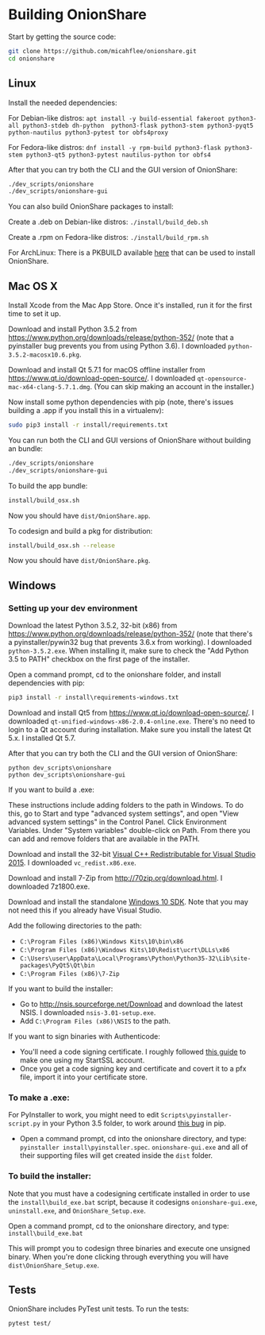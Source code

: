 # Building OnionShare

Start by getting the source code:

```sh
git clone https://github.com/micahflee/onionshare.git
cd onionshare
```

## Linux

Install the needed dependencies:

For Debian-like distros: `apt install -y build-essential fakeroot python3-all python3-stdeb dh-python  python3-flask python3-stem python3-pyqt5 python-nautilus python3-pytest tor obfs4proxy`

For Fedora-like distros: `dnf install -y rpm-build python3-flask python3-stem python3-qt5 python3-pytest nautilus-python tor obfs4`

After that you can try both the CLI and the GUI version of OnionShare:

```sh
./dev_scripts/onionshare
./dev_scripts/onionshare-gui
```

You can also build OnionShare packages to install:

Create a .deb on Debian-like distros: `./install/build_deb.sh`

Create a .rpm on Fedora-like distros: `./install/build_rpm.sh`

For ArchLinux: There is a PKBUILD available [here](https://aur.archlinux.org/packages/onionshare/) that can be used to install OnionShare.

## Mac OS X

Install Xcode from the Mac App Store. Once it's installed, run it for the first time to set it up.

Download and install Python 3.5.2 from https://www.python.org/downloads/release/python-352/ (note that a pyinstaller bug prevents you from using Python 3.6). I downloaded `python-3.5.2-macosx10.6.pkg`.

Download and install Qt 5.7.1 for macOS offline installer from https://www.qt.io/download-open-source/. I downloaded `qt-opensource-mac-x64-clang-5.7.1.dmg`. (You can skip making an account in the installer.)

Now install some python dependencies with pip (note, there's issues building a .app if you install this in a virtualenv):

```sh
sudo pip3 install -r install/requirements.txt
```

You can run both the CLI and GUI versions of OnionShare without building an bundle:

```sh
./dev_scripts/onionshare
./dev_scripts/onionshare-gui
```

To build the app bundle:

```sh
install/build_osx.sh
```

Now you should have `dist/OnionShare.app`.

To codesign and build a pkg for distribution:

```sh
install/build_osx.sh --release
```

Now you should have `dist/OnionShare.pkg`.

## Windows

### Setting up your dev environment

Download the latest Python 3.5.2, 32-bit (x86) from https://www.python.org/downloads/release/python-352/ (note that there's a pyinstaller/pywin32 bug that prevents 3.6.x from working). I downloaded `python-3.5.2.exe`. When installing it, make sure to check the "Add Python 3.5 to PATH" checkbox on the first page of the installer.

Open a command prompt, cd to the onionshare folder, and install dependencies with pip:

```cmd
pip3 install -r install\requirements-windows.txt
```

Download and install Qt5 from https://www.qt.io/download-open-source/. I downloaded `qt-unified-windows-x86-2.0.4-online.exe`. There's no need to login to a Qt account during installation. Make sure you install the latest Qt 5.x. I installed Qt 5.7.

After that you can try both the CLI and the GUI version of OnionShare:

```
python dev_scripts\onionshare
python dev_scripts\onionshare-gui
```

If you want to build a .exe:

These instructions include adding folders to the path in Windows. To do this, go to Start and type "advanced system settings", and open "View advanced system settings" in the Control Panel. Click Environment Variables. Under "System variables" double-click on Path. From there you can add and remove folders that are available in the PATH.

Download and install the 32-bit [Visual C++ Redistributable for Visual Studio 2015](https://www.microsoft.com/en-US/download/details.aspx?id=48145). I downloaded `vc_redist.x86.exe`.

Download and install 7-Zip from http://70zip.org/download.html. I downloaded 7z1800.exe.

Download and install the standalone [Windows 10 SDK](https://dev.windows.com/en-us/downloads/windows-10-sdk). Note that you may not need this if you already have Visual Studio.

Add the following directories to the path:

* `C:\Program Files (x86)\Windows Kits\10\bin\x86`
* `C:\Program Files (x86)\Windows Kits\10\Redist\ucrt\DLLs\x86`
* `C:\Users\user\AppData\Local\Programs\Python\Python35-32\Lib\site-packages\PyQt5\Qt\bin`
* `C:\Program Files (x86)\7-Zip`

If you want to build the installer:

* Go to http://nsis.sourceforge.net/Download and download the latest NSIS. I downloaded `nsis-3.01-setup.exe`.
* Add `C:\Program Files (x86)\NSIS` to the path.

If you want to sign binaries with Authenticode:

* You'll need a code signing certificate. I roughly followed [this guide](http://blog.assarbad.net/20110513/startssl-code-signing-certificate/) to make one using my StartSSL account.
* Once you get a code signing key and certificate and covert it to a pfx file, import it into your certificate store.

### To make a .exe:

For PyInstaller to work, you might need to edit `Scripts\pyinstaller-script.py` in your Python 3.5 folder, to work around [this bug](https://stackoverflow.com/questions/31808180/installing-pyinstaller-via-pip-leads-to-failed-to-create-process) in pip.

* Open a command prompt, cd into the onionshare directory, and type: `pyinstaller install\pyinstaller.spec`. `onionshare-gui.exe` and all of their supporting files will get created inside the `dist` folder.

### To build the installer:

Note that you must have a codesigning certificate installed in order to use the `install\build_exe.bat` script, because it codesigns `onionshare-gui.exe`, `uninstall.exe`, and `OnionShare_Setup.exe`.

Open a command prompt, cd to the onionshare directory, and type: `install\build_exe.bat`

This will prompt you to codesign three binaries and execute one unsigned binary. When you're done clicking through everything you will have `dist\OnionShare_Setup.exe`.

## Tests

OnionShare includes PyTest unit tests. To run the tests:

```sh
pytest test/
```
